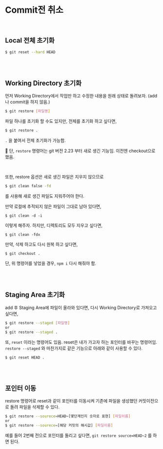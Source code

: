 # Commit전 취소

<br/>

## Local 전체 초기화

```sh
$ git reset --hard HEAD
```

<br/>

<br/>

## Working Directory 초기화

먼저 Working Directory에서 작업만 하고 수정한 내용을 원래 상태로 돌려보자. (add나 commit을 하지 않음.)

```sh
$ git restore [파일명]
```

파일 하나를 초기화 할 수도 있지만, 전체를 초기화 하고 싶다면,

```sh
$ git restore .
```

`.` 을 붙여서 전체 초기화가 가능함.

📌 단, `restore` 명령어는 git 버전 2.23 부터 새로 생긴 기능임. 이전엔 checkout으로 했음.

<br/>

또한, restore 옵션은 새로 생긴 파일은 지우지 않으므로

```sh
$ git clean false -fd
```

를 사용해 새로 생긴 파일도 지워주어야 한다.

만약 로컬에 추적되지 않은 파일이 그대로 남아 있다면,

```shell
$ git clean -d -i
```

이렇게 해주자. 하지만, 디렉토리도 모두 지우고 싶다면,

```shell
$ git clean -fdx
```

만약, 삭제 하고도 다시 원복 하고 싶다면,

```shell
$ git checkout .
```

단, 위 명령어를 넣었을 경우, `npm i` 다시 해줘야 함.

<br/>

<br/>

## Staging Area 초기화

add 후 Staging Area에 파일이 올라와 있다면, 다시 Working Directory로 가져오고 싶다면,

```sh
$ git restore --staged [파일명]
or
$ git restore --staged .
```

또, `reset` 이라는 명령어도 있음. reset은 내가 가고자 하는 포인터를 바꾸는 명령어임. `restore --staged` 와 마찬가지로 같은 기능으로 아래와 같이 사용할 수 있다.

```shell
$ git reset HEAD .
```

<br/>

<br/>

## 포인터 이동

restore 명령어로 reset과 같이 포인터를 이동시켜 기존에 파일을 생성했던 커밋이전으로 돌려 파일을 삭제할 수 있다.

```sh
$ git restore --sourece=HEAD~[몇단계인지 숫자로 표현] [파일이름]
or
$ git restore --sourece=[해당 커밋의 해시값] [파일이름]
```

예를 들어 2번째 전으로 포인터를 돌리고 싶다면, `git restore source=HEAD~2` 를 하면 된다.
